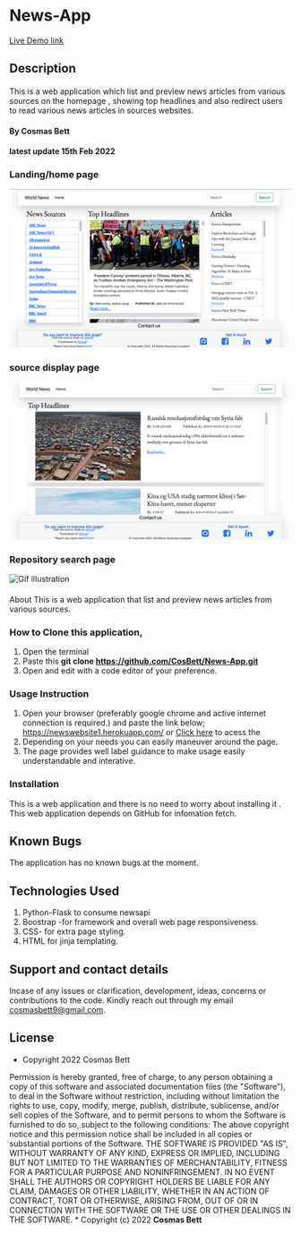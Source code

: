 # News-App

<a href="https://newswebsite1.herokuapp.com/" > Live Demo link</a> 

## Description
#### 
This is a web application which  list and preview news articles from various sources on the homepage , showing top headlines and also redirect users to read  various news articles in sources websites. 

#### By **Cosmas Bett**
#### latest update **15th Feb 2022**


### Landing/home page
![Homepage](./app/static/images/homepage.jpg)
### source display page
![Gif illustration](./app/static/images/sourcepage.jpg)
### Repository search page
![Gif illustration](./src/assets/users.jpg)

#### 
About
This is a web application that list and preview news articles from various sources.

### How to Clone this application,
 1. Open the terminal
 2. Paste this <strong> git clone https://github.com/CosBett/News-App.git </strong>
3. Open and edit with a code editor of your preference.

### Usage Instruction
1. Open your browser (preferably google chrome and active internet connection is required.) and paste the link below; https://newswebsite1.herokuapp.com/
 or <a href="https://newswebsite1.herokuapp.com/" > Click here</a> to acess the 
2. Depending on your needs you can easily maneuver around the page.
3. The page provides well label guidance to make usage easily understandable and interative.

### Installation
This is a web application and there is no need to worry about installing it . This web application depends on GitHub for infomation fetch.

## Known Bugs
The application has no known bugs at the moment. 

## Technologies Used
1. Python-Flask to consume newsapi
2. Boostrap -for framework and overall web page responsiveness.
3. CSS- for extra page styling. 
4. HTML for jinja templating.
## Support and contact details

Incase of any issues or clarification, development, ideas, concerns or contributions to the code.  Kindly reach out through my email cosmasbett9@gmail.com.
## License

* Copyright 2022 Cosmas Bett

Permission is hereby granted, free of charge, to any person obtaining a copy of this software and associated documentation files (the "Software"), to deal in the Software without restriction, including without limitation the rights to use, copy, modify, merge, publish, distribute, sublicense, and/or sell copies of the Software, and to permit persons to whom the Software is furnished to do so, subject to the following conditions:
The above copyright notice and this permission notice shall be included in all copies or substantial portions of the Software.
THE SOFTWARE IS PROVIDED "AS IS", WITHOUT WARRANTY OF ANY KIND, EXPRESS OR IMPLIED, INCLUDING BUT NOT LIMITED TO THE WARRANTIES OF MERCHANTABILITY, FITNESS FOR A PARTICULAR PURPOSE AND NONINFRINGEMENT. IN NO EVENT SHALL THE AUTHORS OR COPYRIGHT HOLDERS BE LIABLE FOR ANY CLAIM, DAMAGES OR OTHER LIABILITY, WHETHER IN AN ACTION OF CONTRACT, TORT OR OTHERWISE, ARISING FROM, OUT OF OR IN CONNECTION WITH THE SOFTWARE OR THE USE OR OTHER DEALINGS IN THE SOFTWARE.
*
Copyright (c) 2022 **Cosmas Bett**
  
